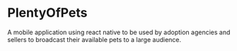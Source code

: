 # PlentyOfPets
A mobile application using react native to be used by adoption agencies and sellers to broadcast their available pets to a large audience.
